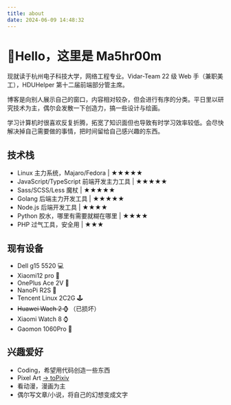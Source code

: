 ```yaml
---
title: about
date: 2024-06-09 14:48:32
---
```


# 👋Hello，这里是 Ma5hr00m

现就读于杭州电子科技大学，网络工程专业。Vidar-Team 22 级 Web 手（兼职美工），HDUHelper 第十二届前端部分管主席。

博客是向别人展示自己的窗口，内容相对较杂，但会进行有序的分类。平日里以研究技术为主，偶尔会发散一下创造力，搞一些设计与绘画。

学习计算机时很喜欢反复折腾，拓宽了知识面但也导致有时学习效率较低。会尽快解决掉自己需要做的事情，把时间留给自己感兴趣的东西。

## 技术栈

- Linux 主力系统，Majaro/Fedora | ★★★★★
- JavaScript/TypeScript 前端开发主力工具 | ★★★★★
- Sass/SCSS/Less 魔杖 | ★★★★★
- Golang 后端主力开发工具 | ★★★★★
- Node.js 后端开发工具 | ★★★★
- Python 胶水，哪里有需要就糊在哪里 | ★★★★
- PHP 过气工具，安全用 | ★★★

## 现有设备

- Dell g15 5520 💻
- Xiaomi12 pro 📱
- OnePlus Ace 2V 📱
- NanoPi R2S 📶
- Tencent Linux 2C2G 🕹️
- ~~Huawei Wach 2 ⌚~~ （已损坏）
- Xiaomi Watch 8 ⌚
- Gaomon 1060Pro 🎨

## 兴趣爱好

- Coding，希望用代码创造一些东西
- Pixel Art [-> toPixiv](https://www.pixiv.net/users/86286425)
- 看动漫，漫画为主
- 偶尔写文章/小说，将自己的幻想变成文字